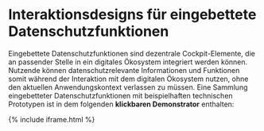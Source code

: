 # Interaktionsdesigns für eingebettete Datenschutzfunktionen

Eingebettete Datenschutzfunktionen sind dezentrale Cockpit-Elemente, die an passender Stelle in ein digitales Ökosystem integriert werden können. Nutzende können datenschutzrelevante Informationen und Funktionen somit während der Interaktion mit dem digitalen Ökosystem nutzen, ohne den aktuellen Anwendungskontext verlassen zu müssen. Eine Sammlung eingebetteter Datenschutzfunktionen mit beispielhaften technischen Prototypen ist in dem folgenden **klickbaren Demonstrator** enthalten:

{% include iframe.html %}
